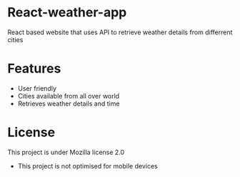 # React-weather-app
React based website that uses API to retrieve weather details from differrent cities
# Features
- User friendly
- Cities available from all over world
- Retrieves weather details and time
# License
This project is under Mozilla license 2.0

- This project is not optimised for mobile devices